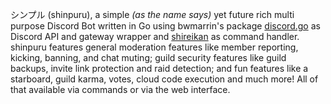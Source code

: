 シンプル (shinpuru), a simple *(as the name says)* yet future rich multi purpose Discord Bot written in Go using bwmarrin's package [discord.go](https://github.com/bwmarrin/discordgo) as Discord API and gateway wrapper and [shireikan](https://github.com/zekroTJA/shireikan) as command handler. shinpuru features general moderation features like member reporting, kicking, banning, and chat muting; guild security features like guild backups, invite link protection and raid detection; and fun features like a starboard, guild karma, votes, cloud code execution and much more! All of that available via commands or via the web interface.